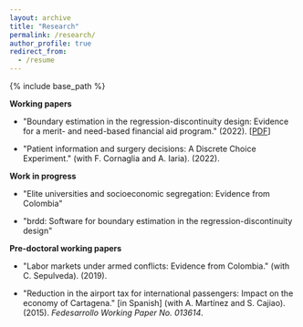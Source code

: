 ```yaml
---
layout: archive
title: "Research"
permalink: /research/
author_profile: true
redirect_from:
  - /resume
---
```


{% include base_path %}

**Working papers**

- "Boundary estimation in the regression-discontinuity design: Evidence for a merit- and need-based financial aid program." (2022). [[PDF](http://efmerlano.github.io/files/Merlano_2022_WP_BRDD.pdf)]

- "Patient information and surgery decisions: A Discrete Choice Experiment." (with F.  Cornaglia and A.  Iaria). (2022).

**Work in progress**

- "Elite universities and socioeconomic segregation: Evidence from Colombia"

- "brdd: Software for boundary estimation in the regression-discontinuity design"

**Pre-doctoral working papers**

- "Labor markets under armed conflicts: Evidence from Colombia." (with C. Sepulveda). (2019). 

- "Reduction in the airport tax for international passengers: Impact on the economy of Cartagena." [in Spanish] (with A. Martínez and S. Cajiao). (2015). *Fedesarrollo Working Paper No. 013614*.
